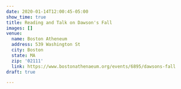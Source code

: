 ```yaml
---
date: 2020-01-14T12:00:45-05:00
show_time: true
title: Reading and Talk on Dawson's Fall
images: []
venue:
  name: Boston Atheneum
  address: 539 Washington St
  city: Boston
  state: MA
  zip: '02111'
  link: https://www.bostonathenaeum.org/events/6895/dawsons-fall
draft: true

---
```

